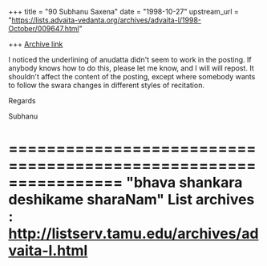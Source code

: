 +++
title = "90 Subhanu Saxena"
date = "1998-10-27"
upstream_url = "https://lists.advaita-vedanta.org/archives/advaita-l/1998-October/009647.html"

+++
[Archive link](https://lists.advaita-vedanta.org/archives/advaita-l/1998-October/009647.html)

I noticed the underlining of anudatta didn't seem to work in the posting. If
anybody knows how to do this, please let me know, and I will will repost.
It shouldn't affect the content of the posting, except where somebody wants
to follow the swara changes in different styles of recitation.

Regards

Subhanu

================================================================
"bhava shankara deshikame sharaNam"
List archives : http://listserv.tamu.edu/archives/advaita-l.html
================================================================

